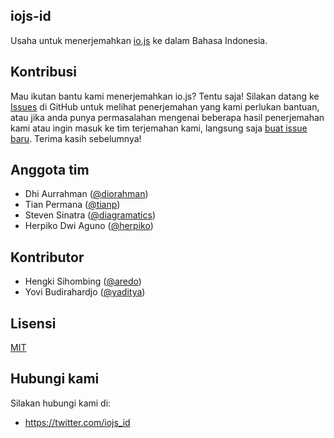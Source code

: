 ## iojs-id
Usaha untuk menerjemahkan [io.js](https://iojs.org/) ke dalam Bahasa Indonesia.

## Kontribusi
Mau ikutan bantu kami menerjemahkan io.js? Tentu saja! Silakan datang ke [Issues](https://github.com/iojs/iojs-id/issues) di GitHub untuk melihat penerjemahan yang kami perlukan bantuan, atau jika anda punya permasalahan mengenai beberapa hasil penerjemahan kami atau ingin masuk ke tim terjemahan kami, langsung saja [buat issue baru](https://github.com/iojs/iojs-id/issues/new). Terima kasih sebelumnya! 

## Anggota tim
- Dhi Aurrahman ([@diorahman](https://github.com/diorahman))
- Tian Permana ([@tianp](https://github.com/tianp))
- Steven Sinatra ([@diagramatics](http://github.com/diagramatics))
- Herpiko Dwi Aguno ([@herpiko](https://github.com/herpiko))

## Kontributor

- Hengki Sihombing ([@aredo](https://github.com/aredo))
- Yovi Budirahardjo ([@yaditya](https://github.com/yaditya))

## Lisensi
[MIT](https://tldrlegal.com/license/mit-license)

## Hubungi kami
Silakan hubungi kami di:
- https://twitter.com/iojs_id